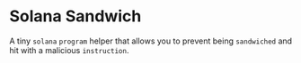 # Solana Sandwich

A tiny `solana` `program` helper that allows you to prevent being `sandwiched` and hit with a malicious `instruction`.
